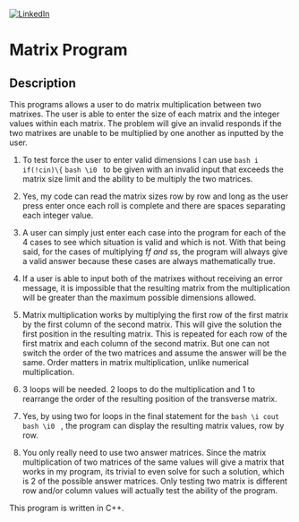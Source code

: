 [![LinkedIn][linkedin-shield]][linkedin-url-Bucsa]

# Matrix Program

## Description 

This programs allows a user to do matrix multiplication between two matrixes. The user is able to enter the size of each matrix and the integer values within each matrix. The problem will give an invalid responds if the two matrixes are unable to be multiplied by one another as inputted by the user.

1. To test force  the user to enter valid dimensions I can use 
```bash i if(!cin)\{```
```bash \i0 ``` to be given with an invalid input that exceeds the matrix size limit and the ability to be multiply the two matrices.

2.  Yes, my code can read the matrix sizes row by row and long as the user press enter once each roll is complete and there are spaces separating each integer value.
   
3. A user can simply just enter each case into the program for each of the 4 cases to see which situation is valid and which is not. With that being said, for the cases of multiplying f*f and s*s, the program will always give a valid answer because these cases are always mathematically true.

4. If a user is able to input both of the matrixes without receiving an error message, it is impossible that the resulting matrix from the multiplication will be greater than the maximum possible dimensions allowed.
   
5. Matrix multiplication works by multiplying the first row of the first matrix by the first column of the second matrix. This will give the solution the first position in the resulting matrix. This is repeated for each row of the first matrix and each column of the second matrix. But one can not switch the order of the two matrices and assume the answer will be the same. Order matters in matrix multiplication, unlike numerical multiplication.
   
6. 3 loops will be needed. 2 loops to do the multiplication and 1 to rearrange the order of the resulting position of the transverse matrix.
   
7.  Yes, by using two for loops in the final statement for the 
```bash \i cout ```
```bash \i0 ``` , the program can display the resulting matrix values, row by row.

1. You only really need to use two answer matrices. Since the matrix multiplication of two matrices of the same values will give a matrix that works in my program, its trivial to even solve for such a solution, which is 2 of the possible answer matrices. Only testing two matrix is different row and/or column values will actually test the ability of the program. 
   
This program is written in C++.


[linkedin-shield]: https://img.shields.io/badge/-LinkedIn-black.svg?style=for-the-badge&logo=linkedin&colorB=555
[linkedin-url-Bucsa]: https://www.linkedin.com/in/justin-bucsa